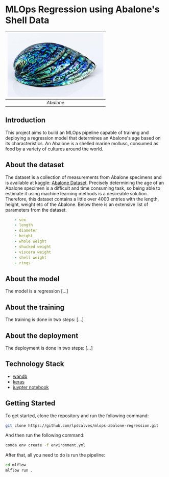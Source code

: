 # MLOps Regression using Abalone's Shell Data

| <img src="./imgs/abalone.jpg" alt="abalone_img" width=300> | 
|:--:| 
| *Abalone* |

## Introduction

This project aims to build an MLOps pipeline capable of training and deploying a regression model that determines an Abalone's age based on its characteristics.
An Abalone is a shelled marine mollusc, consumed as food by a variety of cultures around the world.

## About the dataset

The dataset is a collection of measurements from Abalone specimens and is available at kaggle: [Abalone Dataset](https://www.kaggle.com/rodolfomendes/abalone-dataset).
Precisely determining the age of an Abalone specimen is a difficult and time consuming task, so being able to estimate it using machine learning methods is a desireable solution. Therefore, this dataset contains a little over 4000 entries with the length, height, weight etc of the Abalone. Below there is an extensive list of parameters from the dataset.

```yml
    - sex
    - length
    - diameter
    - height
    - whole weight
    - shucked weight
    - viscera weight
    - shell weight
    - rings
```

## About the model

The model is a regression [...]

## About the training

The training is done in two steps: [...]

## About the deployment

The deployment is done in two steps: [...]

## Technology Stack

- [wandb](https://docs.wandb.ai/)
- [keras](https://keras.io/)
- [juypter notebook](https://jupyter.org/)

## Getting Started

To get started, clone the repository and run the following command:

```bash
git clone https://github.com/lpdcalves/mlops-abalone-regression.git
```

And then run the following command:

```bash
conda env create -f environment.yml
```

After that, all you need to do is run the pipeline:

```bash
cd mlflow
mlflow run .
```
